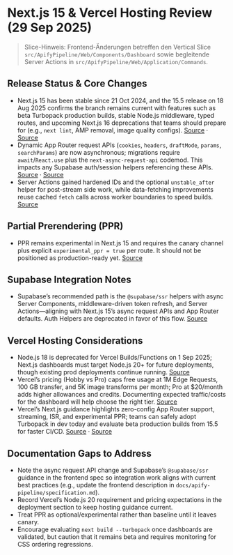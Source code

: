 # Next.js 15 & Vercel Hosting Review (29 Sep 2025)

> Slice-Hinweis: Frontend-Änderungen betreffen den Vertical Slice `src/ApifyPipeline/Web/Components/Dashboard` sowie begleitende Server Actions in `src/ApifyPipeline/Web/Application/Commands`.

## Release Status & Core Changes
- Next.js 15 has been stable since 21 Oct 2024, and the 15.5 release on 18 Aug 2025 confirms the branch remains current with features such as beta Turbopack production builds, stable Node.js middleware, typed routes, and upcoming Next.js 16 deprecations that teams should prepare for (e.g., `next lint`, AMP removal, image quality configs). [Source](https://nextjs.org/blog/next-15) · [Source](https://nextjs.org/blog/next-15-5)
- Dynamic App Router request APIs (`cookies`, `headers`, `draftMode`, `params`, `searchParams`) are now asynchronous; migrations require `await`/`React.use` plus the `next-async-request-api` codemod. This impacts any Supabase auth/session helpers referencing these APIs. [Source](https://nextjs.org/blog/next-15) · [Source](https://nextjs.org/docs/messages/sync-dynamic-apis)
- Server Actions gained hardened IDs and the optional `unstable_after` helper for post-stream side work, while data-fetching improvements reuse cached `fetch` calls across worker boundaries to speed builds. [Source](https://nextjs.org/blog/next-15)

## Partial Prerendering (PPR)
- PPR remains experimental in Next.js 15 and requires the canary channel plus explicit `experimental_ppr = true` per route. It should not be positioned as production-ready yet. [Source](https://nextjs.org/docs/app/api-reference/config/next-config-js/ppr)

## Supabase Integration Notes
- Supabase’s recommended path is the `@supabase/ssr` helpers with async Server Components, middleware-driven token refresh, and Server Actions—aligning with Next.js 15’s async request APIs and App Router defaults. Auth Helpers are deprecated in favor of this flow. [Source](https://supabase.com/docs/guides/auth/server-side/nextjs)

## Vercel Hosting Considerations
- Node.js 18 is deprecated for Vercel Builds/Functions on 1 Sep 2025; Next.js dashboards must target Node.js 20+ for future deployments, though existing prod deployments continue running. [Source](https://vercel.com/changelog/node-js-18-is-being-deprecated)
- Vercel’s pricing (Hobby vs Pro) caps free usage at 1M Edge Requests, 100 GB transfer, and 5K image transforms per month; Pro at $20/month adds higher allowances and credits. Documenting expected traffic/costs for the dashboard will help choose the right tier. [Source](https://vercel.com/pricing)
- Vercel’s Next.js guidance highlights zero-config App Router support, streaming, ISR, and experimental PPR; teams can safely adopt Turbopack in dev today and evaluate beta production builds from 15.5 for faster CI/CD. [Source](https://vercel.com/docs/frameworks/nextjs) · [Source](https://nextjs.org/blog/next-15-5)

## Documentation Gaps to Address
- Note the async request API change and Supabase’s `@supabase/ssr` guidance in the frontend spec so integration work aligns with current best practices (e.g., update the frontend description in `docs/apify-pipeline/specification.md`).
- Record Vercel’s Node.js 20 requirement and pricing expectations in the deployment section to keep hosting guidance current.
- Treat PPR as optional/experimental rather than baseline until it leaves canary.
- Encourage evaluating `next build --turbopack` once dashboards are validated, but caution that it remains beta and requires monitoring for CSS ordering regressions.
